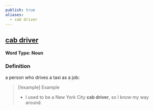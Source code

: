 ```yaml
---
publish: true
aliases:
  - cab driver
---
```


## [cab driver](https://dictionary.cambridge.org/dictionary/english/cab-driver)
#### Word Type: Noun
### Definition
a person who drives a taxi as a job:

>[!example] Example
> - I used to be a New York City **cab driver**, so I know my way around.
